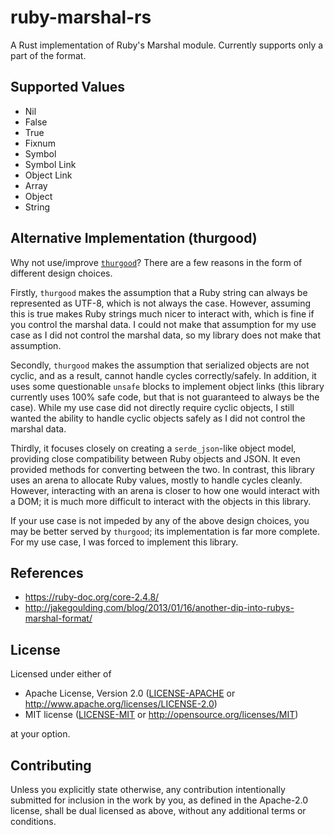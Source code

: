 # ruby-marshal-rs
A Rust implementation of Ruby's Marshal module. Currently supports only a part of the format.

## Supported Values
 * Nil
 * False
 * True
 * Fixnum
 * Symbol
 * Symbol Link
 * Object Link
 * Array
 * Object
 * String

## Alternative Implementation (thurgood)
Why not use/improve [`thurgood`](https://docs.rs/thurgood/latest/thurgood/)? 
There are a few reasons in the form of different design choices.


Firstly, `thurgood` makes the assumption that a Ruby string can always be represented as UTF-8, which is not always the case.
However, assuming this is true makes Ruby strings much nicer to interact with, which is fine if you control the marshal data.
I could not make that assumption for my use case as I did not control the marshal data, so my library does not make that assumption.


Secondly, `thurgood` makes the assumption that serialized objects are not cyclic, and as a result, cannot handle cycles correctly/safely.
In addition, it uses some questionable `unsafe` blocks to implement object links (this library currently uses 100% safe code, but that is not guaranteed to always be the case).
While my use case did not directly require cyclic objects, I still wanted the ability to handle cyclic objects safely as I did not control the marshal data.


Thirdly, it focuses closely on creating a `serde_json`-like object model, providing close compatibility between Ruby objects and JSON.
It even provided methods for converting between the two.
In contrast, this library uses an arena to allocate Ruby values, mostly to handle cycles cleanly.
However, interacting with an arena is closer to how one would interact with a DOM;
it is much more difficult to interact with the objects in this library.


If your use case is not impeded by any of the above design choices, you may be better served by `thurgood`; its implementation is far more complete.
For my use case, I was forced to implement this library.

## References
 * https://ruby-doc.org/core-2.4.8/
 * http://jakegoulding.com/blog/2013/01/16/another-dip-into-rubys-marshal-format/

## License
Licensed under either of
 * Apache License, Version 2.0
   ([LICENSE-APACHE](LICENSE-APACHE) or http://www.apache.org/licenses/LICENSE-2.0)
 * MIT license
   ([LICENSE-MIT](LICENSE-MIT) or http://opensource.org/licenses/MIT)

at your option.

## Contributing
Unless you explicitly state otherwise, any contribution intentionally submitted for inclusion in the work by you, as defined in the Apache-2.0 license, shall be dual licensed as above, without any additional terms or conditions.

